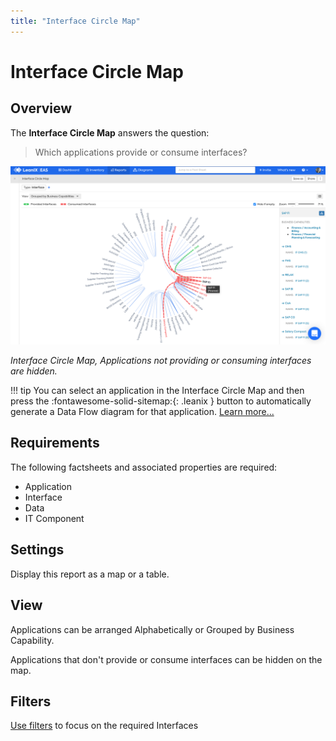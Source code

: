 ```yaml
---
title: "Interface Circle Map"
---
```


# Interface Circle Map

## Overview 

The **Interface Circle Map** answers the question:

>Which applications provide or consume interfaces?

![Interface Circle Map](../assets/images/interface-circle-map.png)  

*Interface Circle Map, Applications not providing or consuming interfaces are hidden.*

!!! tip
    You can select an application in the Interface Circle Map and then press the :fontawesome-solid-sitemap:{: .leanix }  button to automatically generate a Data Flow diagram for that application. [Learn more...](https://docs.leanix.net/docs/integration-architecture#use-the-interface-circle-map-to-get-a-high-level-overview)

## Requirements

The following factsheets and associated properties are required:

- Application
- Interface
- Data
- IT Component

## Settings

Display this report as a map or a table.

## View

Applications can be arranged Alphabetically or Grouped by Business Capability.

Applications that don't provide or consume interfaces can be hidden on the map.

## Filters

[Use filters][report-filters] to focus on the required Interfaces

<!-- other links -->

[report-filters]: https://docs.leanix.net/docs/searching-and-filtering-functions-in-leanix#searching-in-reports
